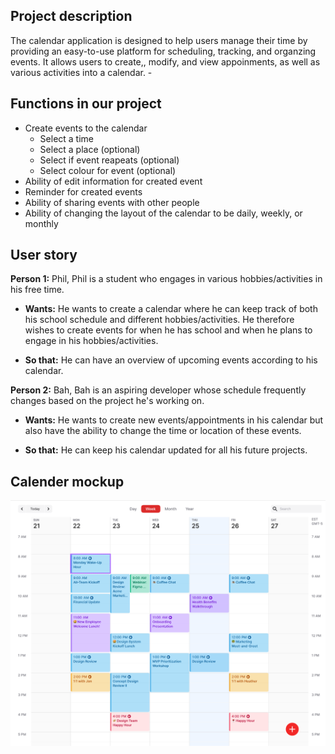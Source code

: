 ## Project description

The calendar application is designed to help users manage their time by providing an easy-to-use platform for scheduling, tracking, and organzing events. It allows users to create,, modify, and view appoinments, as well as various activities into a calendar. -

## Functions in our project

- Create events to the calendar
  - Select a time
  - Select a place (optional)
  - Select if event reapeats (optional)
  - Select colour for event (optional)
- Ability of edit information for created event
- Reminder for created events
- Ability of sharing events with other people
- Ability of changing the layout of the calendar to be daily, weekly, or monthly

## User story

**Person 1:** Phil, Phil is a student who engages in various hobbies/activities in his free time.

- **Wants:** He wants to create a calendar where he can keep track of both his school schedule and different hobbies/activities. He therefore wishes to create events for when he has school and when he plans to engage in his hobbies/activities.

- **So that:** He can have an overview of upcoming events according to his calendar.

**Person 2:** Bah, Bah is an aspiring developer whose schedule frequently changes based on the project he's working on.

- **Wants:** He wants to create new events/appointments in his calendar but also have the ability to change the time or location of these events.

- **So that:** He can keep his calendar updated for all his future projects.

## Calender mockup

![Calender mockup](./images/Calender_mockup.png)
